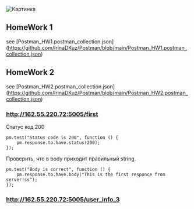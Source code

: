 ![Картинка](https://learndirectus.com/content/images/2022/03/postman.png)

## HomeWork 1
see [Postman_HW1.postman_collection.json] (https://github.com/IrinaDKuz/Postman/blob/main/Postman_HW1.postman_collection.json)
## HomeWork 2
see [Postman_HW2.postman_collection.json] (https://github.com/IrinaDKuz/Postman/blob/main/Postman_HW2.postman_collection.json)

### http://162.55.220.72:5005/first
 Статус код 200
```
pm.test("Status code is 200", function () {
    pm.response.to.have.status(200);
});
```
 Проверить, что в body приходит правильный string.
```
pm.test("Body is correct", function () {
    pm.response.to.have.body("This is the first responce from server!ss");
});
```
### http://162.55.220.72:5005/user_info_3
